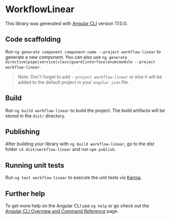 # WorkflowLinear

This library was generated with [Angular CLI](https://github.com/angular/angular-cli) version 17.0.0.

## Code scaffolding

Run `ng generate component component-name --project workflow-linear` to generate a new component. You can also use `ng generate directive|pipe|service|class|guard|interface|enum|module --project workflow-linear`.
> Note: Don't forget to add `--project workflow-linear` or else it will be added to the default project in your `angular.json` file.

## Build

Run `ng build workflow-linear` to build the project. The build artifacts will be stored in the `dist/` directory.

## Publishing

After building your library with `ng build workflow-linear`, go to the dist folder `cd dist/workflow-linear` and run `npm publish`.

## Running unit tests

Run `ng test workflow-linear` to execute the unit tests via [Karma](https://karma-runner.github.io).

## Further help

To get more help on the Angular CLI use `ng help` or go check out the [Angular CLI Overview and Command Reference](https://angular.io/cli) page.
